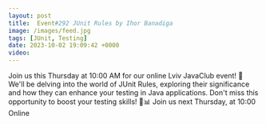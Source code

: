 ```yaml
---
layout: post
title:  Event#292 JUnit Rules by Ihor Banadiga
image: /images/feed.jpg
tags: [JUnit, Testing]
date: 2023-10-02 19:09:42 +0000
video: 
---
```


Join us this Thursday at 10:00 AM for our online Lviv JavaClub event! 🚀 We'll be delving into the world of JUnit Rules, exploring their significance and how they can enhance your testing in Java applications. Don't miss this opportunity to boost your testing skills! 🧪📊
Join us next Thursday, at 10:00 Online
